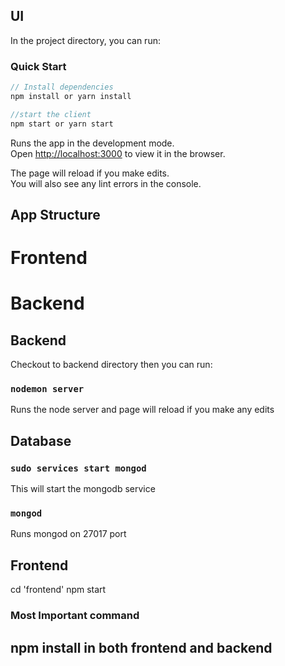 
## UI

In the project directory, you can run:

### Quick Start
```javascript
// Install dependencies
npm install or yarn install

//start the client
npm start or yarn start
```
Runs the app in the development mode.<br>
Open [http://localhost:3000](http://localhost:3000) to view it in the browser.

The page will reload if you make edits.<br>
You will also see any lint errors in the console.
## App Structure

# Frontend
# Backend

## Backend

Checkout to backend directory then you can run:

### `nodemon server`

Runs the node server and page will reload if you make any edits

## Database

### `sudo services start mongod`

This will start the mongodb service

### `mongod `

Runs mongod on 27017 port

## Frontend

cd 'frontend'
npm start


### Most Important command 
## npm install in both frontend and backend